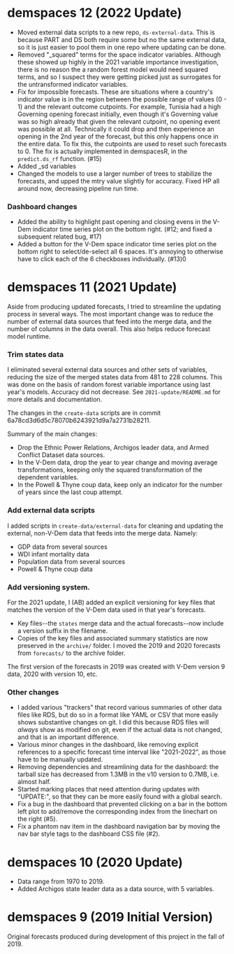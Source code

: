 demspaces 12 (2022 Update)
==========================

- Moved external data scripts to a new repo, `ds-external-data`. This is because PART and DS both require some but no the same external data, so it is just easier to pool them in one repo where updating can be done. 
- Removed "_squared" terms for the space indicator variables. Although these showed up highly in the 2021 variable importance investigation, there is no reason the a random forest model would need squared terms, and so I suspect they were getting picked just as surrogates for the untransformed indicator variables. 
- Fix for impossible forecasts. These are situations where a country's indicator value is in the region between the possible range of values (0 - 1) and the relevant outcome cutpoints. For example, Tunisia had a high Governing opening forecast initially, even though it's Governing value was so high already that given the relevant cutpoint, no opening event was possible at all. Technically it could drop and then experience an opening in the 2nd year of the forecast, but this only happens once in the entire data. To fix this, the cutpoints are used to reset such forecasts to 0. The fix is actually implemented in demspacesR, in the `predict.ds_rf` function. (#15)
- Added _sd variables
- Changed the models to use a larger number of trees to stabilize the forecasts, and upped the mtry value slightly for accuracy. Fixed HP all around now, decreasing pipeline run time. 

### Dashboard changes

- Added the ability to highlight past opening and closing evens in the V-Dem indicator time series plot on the bottom right. (#12; and fixed a subsequent related bug, #17)
- Added a button for the V-Dem space indicator time series plot on the bottom right to select/de-select all 6 spaces. It's annoying to otherwise have to click each of the 6 checkboxes individually. (#13)0

demspaces 11 (2021 Update)
==========================

Aside from producing updated forecasts, I tried to streamline the updating process in several ways. The most important change was to reduce the number of external data sources that feed into the merge data, and the number of columns in the data overall. This also helps reduce forecast model runtime. 

### Trim states data

I eliminated several external data sources and other sets of variables, reducing the size of the merged states data from 481 to 228 columns. This was done on the basis of random forest variable importance using last year's models. Accuracy did not decrease. See `2021-update/README.md` for more details and documentation. 

The changes in the `create-data` scripts are in commit 6a78cd3d6d5c78070b6243921d9a7a2731b28211. 

Summary of the main changes:

- Drop the Ethnic Power Relations, Archigos leader data, and Armed Conflict Dataset data sources. 
- In the V-Dem data, drop the year to year change and moving average transformations, keeping only the squared transformation of the dependent variables.
- In the Powell & Thyne coup data, keep only an indicator for the number of years since the last coup attempt. 

### Add external data scripts

I added scripts in `create-data/external-data` for cleaning and updating the external, non-V-Dem data that feeds into the merge data. Namely:

- GDP data from several sources
- WDI infant mortality data
- Population data from several sources
- Powell & Thyne coup data

### Add versioning system. 

For the 2021 update, I (AB) added an explicit versioning for key files that matches the version of the V-Dem data used in that year's forecasts. 

- Key files--the `states` merge data and the actual forecasts--now include a version suffix in the filename. 
- Copies of the key files and associated summary statistics are now preserved in the `archive/` folder. I moved the 2019 and 2020 forecasts from `forecasts/` to the archive folder. 

The first version of the forecasts in 2019 was created with V-Dem version 9 data, 2020 with version 10, etc. 

### Other changes

- I added various "trackers" that record various summaries of other data files like RDS, but do so in a format like YAML or CSV that more easily shows substantive changes on git. I did this because RDS files will _always_ show as modified on git, even if the actual data is not changed, and that is an important difference. 
- Various minor changes in the dashboard, like removing explicit references to a specific forecast time interval like "2021-2022", as those have to be manually updated. 
- Removing dependencies and streamlining data for the dashboard: the tarball size has decreased from 1.3MB in the v10 version to 0.7MB, i.e. almost half. 
- Started marking places that need attention during updates with "UPDATE:", so that they can be more easily found with a global search. 
- Fix a bug in the dashboard that prevented clicking on a bar in the bottom left plot to add/remove the corresponding index from the linechart on the right (#5). 
- Fix a phantom nav item in the dashboard navigation bar by moving the nav bar style tags to the dashboard CSS file (#2).

demspaces 10 (2020 Update)
==========================

- Data range from 1970 to 2019.
- Added Archigos state leader data as a data source, with 5 variables.

demspaces 9 (2019 Initial Version)
==================================

Original forecasts produced during development of this project in the fall of 2019. 
